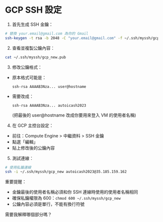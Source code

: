 # GCP SSH 設定

1. 首先生成 SSH 金鑰：
```bash
# 替換 your.email@gmail.com 為你的 Gmail
ssh-keygen -t rsa -b 2048 -C "your.email@gmail.com" -f ~/.ssh/myssh/gcp_new
```

2. 查看並複製公鑰內容：
```bash
cat ~/.ssh/myssh/gcp_new.pub
```

3. 修改公鑰格式：
- 原本格式可能是：
  ```
  ssh-rsa AAAAB3Nza... user@hostname
  ```
- 需要改成：
  ```
  ssh-rsa AAAAB3Nza... autoicash2023
  ```
  (把最後的 user@hostname 改成你要用來登入 VM 的使用者名稱)

4. 在 GCP 主控台設定：
- 前往：Compute Engine > 中繼資料 > SSH 金鑰
- 點選「編輯」
- 貼上修改後的公鑰內容

5. 測試連線：
```bash
# 使用私鑰連線
ssh -i ~/.ssh/myssh/gcp_new autoicash2023@35.185.159.162
```

重要提醒：
- 金鑰最後的使用者名稱必須和你 SSH 連線時使用的使用者名稱相同
- 確保私鑰權限為 600：`chmod 600 ~/.ssh/myssh/gcp_new`
- 公鑰內容必須是單行，不能有換行符號

需要我解釋哪個部分嗎？
